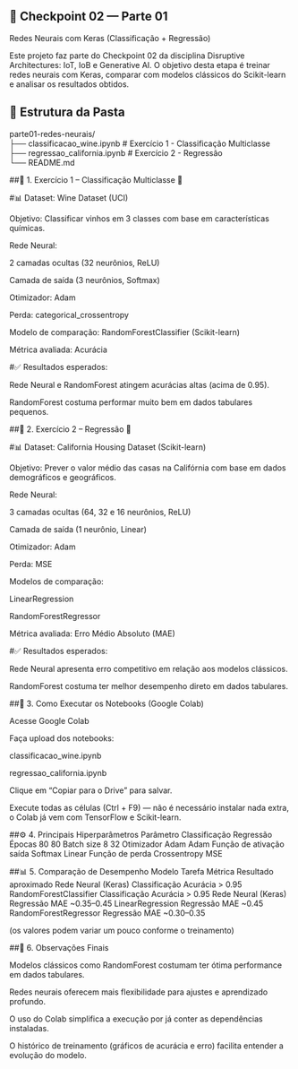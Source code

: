 ## 🧠 Checkpoint 02 — Parte 01 ##
Redes Neurais com Keras (Classificação + Regressão)

Este projeto faz parte do Checkpoint 02 da disciplina Disruptive Architectures: IoT, IoB e Generative AI.
O objetivo desta etapa é treinar redes neurais com Keras, comparar com modelos clássicos do Scikit-learn e analisar os resultados obtidos.

## 📁 Estrutura da Pasta
parte01-redes-neurais/  
├── classificacao_wine.ipynb        # Exercício 1 - Classificação Multiclasse  
├── regressao_california.ipynb      # Exercício 2 - Regressão  
└── README.md                        

##🧪 1. Exercício 1 – Classificação Multiclasse 🍷

#📊 Dataset: Wine Dataset (UCI)

Objetivo: Classificar vinhos em 3 classes com base em características químicas.

Rede Neural:

2 camadas ocultas (32 neurônios, ReLU)

Camada de saída (3 neurônios, Softmax)

Otimizador: Adam

Perda: categorical_crossentropy

Modelo de comparação: RandomForestClassifier (Scikit-learn)

Métrica avaliada: Acurácia

#✅ Resultados esperados:

Rede Neural e RandomForest atingem acurácias altas (acima de 0.95).

RandomForest costuma performar muito bem em dados tabulares pequenos.

##🧮 2. Exercício 2 – Regressão 🏡

#📊 Dataset: California Housing Dataset (Scikit-learn)

Objetivo: Prever o valor médio das casas na Califórnia com base em dados demográficos e geográficos.

Rede Neural:

3 camadas ocultas (64, 32 e 16 neurônios, ReLU)

Camada de saída (1 neurônio, Linear)

Otimizador: Adam

Perda: MSE

Modelos de comparação:

LinearRegression

RandomForestRegressor

Métrica avaliada: Erro Médio Absoluto (MAE)

#✅ Resultados esperados:

Rede Neural apresenta erro competitivo em relação aos modelos clássicos.

RandomForest costuma ter melhor desempenho direto em dados tabulares.

##🧰 3. Como Executar os Notebooks (Google Colab)

Acesse Google Colab

Faça upload dos notebooks:

classificacao_wine.ipynb

regressao_california.ipynb

Clique em “Copiar para o Drive” para salvar.

Execute todas as células (Ctrl + F9) — não é necessário instalar nada extra, o Colab já vem com TensorFlow e Scikit-learn.

##⚙️ 4. Principais Hiperparâmetros
Parâmetro	Classificação	Regressão
Épocas	80	80
Batch size	8	32
Otimizador	Adam	Adam
Função de ativação saída	Softmax	Linear
Função de perda	Crossentropy	MSE  

##📊 5. Comparação de Desempenho
Modelo	Tarefa	Métrica	Resultado aproximado
Rede Neural (Keras)	Classificação	Acurácia	> 0.95
RandomForestClassifier	Classificação	Acurácia	> 0.95
Rede Neural (Keras)	Regressão	MAE	~0.35–0.45
LinearRegression	Regressão	MAE	~0.45
RandomForestRegressor	Regressão	MAE	~0.30–0.35

(os valores podem variar um pouco conforme o treinamento)

##📝 6. Observações Finais

Modelos clássicos como RandomForest costumam ter ótima performance em dados tabulares.

Redes neurais oferecem mais flexibilidade para ajustes e aprendizado profundo.

O uso do Colab simplifica a execução por já conter as dependências instaladas.

O histórico de treinamento (gráficos de acurácia e erro) facilita entender a evolução do modelo.
